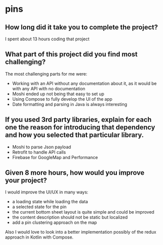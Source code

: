 # pins

## How long did it take you to complete the project?
I spent about 13 hours coding that project


## What part of this project did you find most challenging?
The most challenging parts for me were:
- Working with an API without any documentation about it, as it would be with any API with no documentation
- Moshi ended up not being that easy to set up
- Using Compose to fully develop the UI of the app
- Date formatting and parsing in Java is always interesting


## If you used 3rd party libraries, explain for each one the reason for introducing that dependency and how you selected that particular library.
- Moshi to parse Json payload
- Retrofit to handle API calls
- Firebase for GoogleMap and Performance

## Given 8 more hours, how would you improve your project?
I would improve the UI/UX in many ways:
- a loading state while loading the data
- a selected state for the pin
- the current bottom sheet layout is quite simple and could be improved
- the content description should not be static but localized
- add a pin clustering approach on the map

Also I would love to look into a better implementation possibly of the redux approach in Kotlin with Compose.